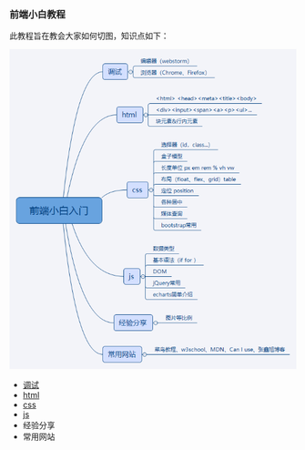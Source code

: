### 前端小白教程

此教程旨在教会大家如何切图，知识点如下：

![](/assets/前端小白入门.png)

* [调试](/diao-shi.md)
* [html](/html.md)
* [css](/css.md)
* [js](/js)
* 经验分享
* 常用网站



